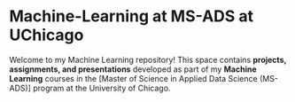 # Machine-Learning at MS-ADS at UChicago 

Welcome to my Machine Learning repository! This space contains **projects, assignments, and presentations** developed as part of my **Machine Learning** courses in the [Master of Science in Applied Data Science (MS-ADS)] program at the University of Chicago.



